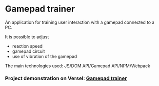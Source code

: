 # Gamepad trainer

An application for training user interaction with a gamepad connected to a PC.

It is possible to adjust
- reaction speed
- gamepad circuit
- use of vibration of the gamepad

The main technologies used: JS/DOM API/Gamepad API/NPM/Webpack

### Project demonstration on Versel: [Gamepad trainer](https://gamepad-trainer.vercel.app/)
